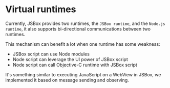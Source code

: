# Virtual runtimes

Currently, JSBox provides two runtimes, the `JSBox runtime`, and the `Node.js runtime`, it also supports bi-directional communications between two runtimes.

This mechanism can benefit a lot when one runtime has some weakness:

- JSBox script can use Node modules
- Node script can leverage the UI power of JSBox script
- Node script can call Objective-C runtime with JSBox script

It's something similar to executing JavaScript on a WebView in JSBox, we implemented it based on message sending and observing.